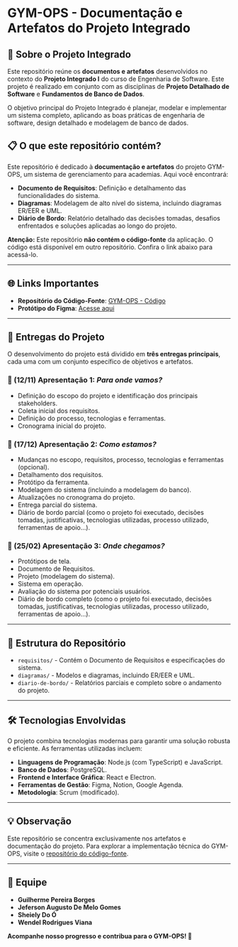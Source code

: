 # GYM-OPS - Documentação e Artefatos do Projeto Integrado

## 🏫 Sobre o Projeto Integrado

Este repositório reúne os **documentos e artefatos** desenvolvidos no contexto do **Projeto Integrado I** do curso de Engenharia de Software. Este projeto é realizado em conjunto com as disciplinas de **Projeto Detalhado de Software** e **Fundamentos de Banco de Dados**.

O objetivo principal do Projeto Integrado é planejar, modelar e implementar um sistema completo, aplicando as boas práticas de engenharia de software, design detalhado e modelagem de banco de dados.

## 📋 O que este repositório contém?

Este repositório é dedicado à **documentação e artefatos** do projeto GYM-OPS, um sistema de gerenciamento para academias. Aqui você encontrará:

- **Documento de Requisitos**: Definição e detalhamento das funcionalidades do sistema.
- **Diagramas**: Modelagem de alto nível do sistema, incluindo diagramas ER/EER e UML.
- **Diário de Bordo**: Relatório detalhado das decisões tomadas, desafios enfrentados e soluções aplicadas ao longo do projeto.

**Atenção:** Este repositório **não contém o código-fonte** da aplicação. O código está disponível em outro repositório. Confira o link abaixo para acessá-lo.

---

## 🌐 Links Importantes

- **Repositório do Código-Fonte**: [GYM-OPS - Código](https://github.com/jeffaugg/gym-ops)
- **Protótipo do Figma**: [Acesse aqui](https://drive.google.com/open?id=1FTV_9_mWKtTRbnghaM2SXwhgtAkrUNV9&amp%3Busp=drive_copy&usp=drive_copy)

---

## 📅 Entregas do Projeto

O desenvolvimento do projeto está dividido em **três entregas principais**, cada uma com um conjunto específico de objetivos e artefatos.

### 📌 (12/11) Apresentação 1: *Para onde vamos?*
- Definição do escopo do projeto e identificação dos principais stakeholders.
- Coleta inicial dos requisitos.
- Definição do processo, tecnologias e ferramentas.
- Cronograma inicial do projeto.

### 📌 (17/12) Apresentação 2: *Como estamos?*
- Mudanças no escopo, requisitos, processo, tecnologias e ferramentas (opcional).
- Detalhamento dos requisitos.
- Protótipo da ferramenta.
- Modelagem do sistema (incluindo a modelagem do banco).
- Atualizações no cronograma do projeto.
- Entrega parcial do sistema.
- Diário de bordo parcial (como o projeto foi executado, decisões tomadas, justificativas, tecnologias utilizadas, processo utilizado, ferramentas de apoio...).

### 📌 (25/02) Apresentação 3: *Onde chegamos?*
- Protótipos de tela.
- Documento de Requisitos.
- Projeto (modelagem do sistema).
- Sistema em operação.
- Avaliação do sistema por potenciais usuários.
- Diário de bordo completo (como o projeto foi executado, decisões tomadas, justificativas, tecnologias utilizadas, processo utilizado, ferramentas de apoio...).

---

## 📂 Estrutura do Repositório

- `requisitos/` - Contém o Documento de Requisitos e especificações do sistema.
- `diagramas/` - Modelos e diagramas, incluindo ER/EER e UML.
- `diario-de-bordo/` - Relatórios parciais e completo sobre o andamento do projeto.

---

## 🛠️ Tecnologias Envolvidas

O projeto combina tecnologias modernas para garantir uma solução robusta e eficiente. As ferramentas utilizadas incluem:

- **Linguagens de Programação**: Node.js (com TypeScript) e JavaScript.
- **Banco de Dados**: PostgreSQL.
- **Frontend e Interface Gráfica**: React e Electron.
- **Ferramentas de Gestão**: Figma, Notion, Google Agenda.
- **Metodologia**: Scrum (modificado).

---

## 💡 Observação

Este repositório se concentra exclusivamente nos artefatos e documentação do projeto. Para explorar a implementação técnica do GYM-OPS, visite o [repositório do código-fonte](https://github.com/jeffaugg/gym-ops).

---

## 👥 Equipe

- **Guilherme Pereira Borges**
- **Jeferson Augusto De Melo Gomes**
- **Sheiely Do Ó**
- **Wendel Rodrigues Viana**

**Acompanhe nosso progresso e contribua para o GYM-OPS! 🚀**

